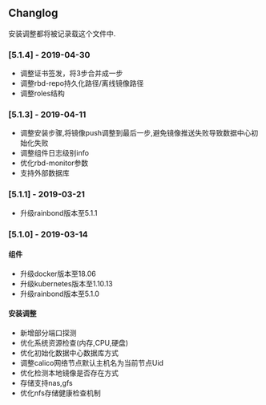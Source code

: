 ## Changlog

安装调整都将被记录载这个文件中.

### [5.1.4] - 2019-04-30

- 调整证书签发，将3步合并成一步
- 调整rbd-repo持久化路径/离线镜像路径
- 调整roles结构

### [5.1.3] - 2019-04-11

- 调整安装步骤,将镜像push调整到最后一步,避免镜像推送失败导致数据中心初始化失败
- 调整组件日志级别info
- 优化rbd-monitor参数
- 支持外部数据库

### [5.1.1] - 2019-03-21

- 升级rainbond版本至5.1.1

### [5.1.0] - 2019-03-14

#### 组件

- 升级docker版本至18.06
- 升级kubernetes版本至1.10.13
- 升级rainbond版本至5.1.0

#### 安装调整

- 新增部分端口探测
- 优化系统资源检查(内存,CPU,硬盘)
- 优化初始化数据中心数据库方式
- 调整calico网络节点默认主机名为当前节点Uid
- 优化检测本地镜像是否存在方式
- 存储支持nas,gfs
- 优化nfs存储健康检查机制